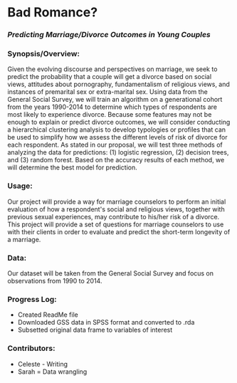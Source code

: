 # Bad Romance? 
### <i> Predicting Marriage/Divorce Outcomes in Young Couples </i> 

### Synopsis/Overview: 
Given the evolving discourse and perspectives on marriage, we seek to predict the probability that a couple will get a divorce based on social views, attitudes about pornography, fundamentalism of religious views, and instances of premarital sex or extra-marital sex.  Using data from the General Social Survey, we will train an algorithm on a generational cohort from the years 1990-2014 to determine which types of respondents are most likely to experience divorce. Because some features may not be enough to explain or predict divorce outcomes, we will consider conducting a hierarchical clustering analysis to develop typologies or profiles that can be used to simplify how we assess the different levels of risk of divorce for each respondent. As stated in our proposal, we will test three methods of analyzing the data for predictions: (1) logistic regression, (2) decision trees, and (3) random forest. Based on the accuracy results of each method, we will determine the best model for prediction.

### Usage: 
Our project will provide a way for marriage counselors to perform an initial evaluation of how a respondent's social and religious views, together with previous sexual experiences, may contribute to his/her risk of a divorce. This project will provide a set of questions for marriage counselors to use with their clients in order to evaluate and predict the short-term longevity of a marriage. 

### Data: 
Our dataset will be taken from the General Social Survey and focus on observations from 1990 to 2014. 

### Progress Log: 
+ Created ReadMe file 
+ Downloaded GSS data in SPSS format and converted to .rda
+ Subsetted original data frame to variables of interest

### Contributors: 
+ Celeste - Writing 
+ Sarah = Data wrangling 
